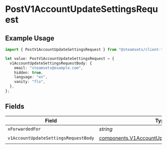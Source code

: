 # PostV1AccountUpdateSettingsRequest

## Example Usage

```typescript
import { PostV1AccountUpdateSettingsRequest } from "@steamsets/client-ts/models/operations";

let value: PostV1AccountUpdateSettingsRequest = {
  v1AccountUpdateSettingsRequestBody: {
    email: "steamsets@example.com",
    hidden: true,
    language: "en",
    vanity: "flo",
  },
};
```

## Fields

| Field                                                                                                          | Type                                                                                                           | Required                                                                                                       | Description                                                                                                    |
| -------------------------------------------------------------------------------------------------------------- | -------------------------------------------------------------------------------------------------------------- | -------------------------------------------------------------------------------------------------------------- | -------------------------------------------------------------------------------------------------------------- |
| `xForwardedFor`                                                                                                | *string*                                                                                                       | :heavy_minus_sign:                                                                                             | N/A                                                                                                            |
| `v1AccountUpdateSettingsRequestBody`                                                                           | [components.V1AccountUpdateSettingsRequestBody](../../models/components/v1accountupdatesettingsrequestbody.md) | :heavy_check_mark:                                                                                             | N/A                                                                                                            |